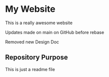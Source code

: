 # My Website

This is a really awesome website

Updates made on main on GitHub before rebase

Removed new Design Doc


## Repository Purpose

This is just a readme file




